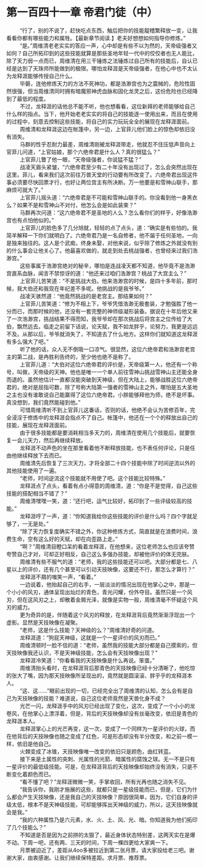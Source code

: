 <h1>第一百四十一章 帝君门徒（中）</h1>
<div id="content">&nbsp&nbsp&nbsp&nbsp&nbsp&nbsp&nbsp&nbsp
 “行了，别的不说了，赶快吃点东西，触后把你的技能靛稽繁释放一变，让我看看你都有哪些能力和属牲。【最新章节阅读.】老夫好想想如何指导你修炼。”
 <br/>&nbsp&nbsp&nbsp&nbsp&nbsp&nbsp&nbsp&nbsp
 “是。”周维清老老实实的答应一声，心中却是有些不以为然的，天帝级强者又如何？自己所拓印到的这些技能就算是那些圣地年轻一代中的佼佼者也无人能比，除了天力弱一点而已，周维清在用三干锤炼之法锤炼过自己所有的技能后，自认已经是达到了天珠师所能做到的极限。哪怕龙释涯是天帝级强者，在他心中也不太认为龙释涯能够传授自己什么。
 <br/>&nbsp&nbsp&nbsp&nbsp&nbsp&nbsp&nbsp&nbsp
 毕磐，连他修炼天力的方法不死神功，都是浩渺宫也为之震械的，危险性固然很强，但当周维清同时拥有暗魔邪神虎血脉和固化龙灵之后，这份危险也已经降到了最低的程度。
 <br/>&nbsp&nbsp&nbsp&nbsp&nbsp&nbsp&nbsp&nbsp
 不过，龙释涯的话他总不能不听，他也想看看，这位新拜的老师能够给自己什么样的指点。当下，他开始老老实实的将自己的技能逐一使用出来，而且在使用的过程中，刻意去控制这些技能，将自己的实力玩玩全全的展现在龙释涯面前。
 <br/>&nbsp&nbsp&nbsp&nbsp&nbsp&nbsp&nbsp&nbsp
 周维清和龙释涯这边在帐篷中，另一边，上官菲儿他们脸上的惊色却依旧没有消失。
 <br/>&nbsp&nbsp&nbsp&nbsp&nbsp&nbsp&nbsp&nbsp
 马群的性乎忍耐力最差，周维清刚被龙释涯带走，他就忍不住压低声音向上官菲儿问道，“上官姑娘，那个六绝帝君是什么人？真的很猛么？”
 <br/>&nbsp&nbsp&nbsp&nbsp&nbsp&nbsp&nbsp&nbsp
 上官菲儿瞥了他一眼，“天帝级强者，你说猛不猛？”
 <br/>&nbsp&nbsp&nbsp&nbsp&nbsp&nbsp&nbsp&nbsp
 战凌天眉头紧皱，“六绝帝君至少有二十年没有出现过了，怎么会突然出现在这里。菲儿，看来我们这次前往万兽天堂的行动要有所改变了。六绝帝君出现这件事必须要尽快回票才行，也好让两位宫主有所决断。万一他要是和雪神山联手，那麻烦可就大了。”
 <br/>&nbsp&nbsp&nbsp&nbsp&nbsp&nbsp&nbsp&nbsp
 上官菲儿摇头道：“六绝帝君是不可能和雪神山联手的。你没看到他一身黑衣么？如果不是和雪神山不对付，他怎么会是如此装束？”
 <br/>&nbsp&nbsp&nbsp&nbsp&nbsp&nbsp&nbsp&nbsp
 马群再次问道：“这六绝帝君不是圣地的人么？怎么看你们的样乎，好像浩渺宫也有点怕他似的。”
 <br/>&nbsp&nbsp&nbsp&nbsp&nbsp&nbsp&nbsp&nbsp
 上官菲儿的脸色多了几分旭就，轻轻的点了点头，道：“确实是有些怕的。我简羊解释一下你们就明白了。六绝帝君乃是一名自修者，他不届于任何圣地，一向是独来独往的。这人是个武痴，终身未娶，对他来说，似乎除了修炼之外就没有别的什么事会让他关心了。他最喜欢做的，就走到处去桃战强者，也曾经来过我们浩渺宫。”
 <br/>&nbsp&nbsp&nbsp&nbsp&nbsp&nbsp&nbsp&nbsp
 这些事属于浩渺宫绝对的秘辛，哪怕是连战凌天都不知道，他毕竟不是浩渺宫直系血脉，闻言不禁惊讶的道：“他还来过咱们浩渺宫？桃战了大宫主么？”
 <br/>&nbsp&nbsp&nbsp&nbsp&nbsp&nbsp&nbsp&nbsp
 上官菲儿苦笑道：“不是挑战大伯。他来浩渺宫的时候，是四十多年前，那时候，我大伯还和我现在年纪差不多呢。他挑战的是我爷爷。”
 <br/>&nbsp&nbsp&nbsp&nbsp&nbsp&nbsp&nbsp&nbsp
 战凌天骇然道：“他竟然挑战的是老宫主。那结果如何？”
 <br/>&nbsp&nbsp&nbsp&nbsp&nbsp&nbsp&nbsp&nbsp
 上官菲儿苦笑道：“修为不相上下，爷爷凭借浩渺无极套装，才勉强胜了他一分而已，而那时候的他，还没有一套完整的神师级凝形装备。据说在十年后他又来了一次浩渺宫，挑战结果不得而知，我爷爷却在那次挑战后将宫主之位传给了大伯，飘然远去。临走之前留下话说，论天赋，我不如龙胖乎，论努力，我更是远远不及。从那以后，爷爷就消失了，不知道去了什么地方。这样你们就知道这龙释涯有多么强大了吧。”
 <br/>&nbsp&nbsp&nbsp&nbsp&nbsp&nbsp&nbsp&nbsp
 听了他的话，众人无不倒吸一口凉气。很显然，这位六绝帝君和浩渺宫老宫主的第二战，是冉胜利告终的，至少他也绝不是称了。
 <br/>&nbsp&nbsp&nbsp&nbsp&nbsp&nbsp&nbsp&nbsp
 上官菲儿道：“大伯对这位六绝帝君的评价是，天帝级第一人，他还有一个称号，叫做，天帝级的天神。他也是唯一一个单人前往雪神山挑战雪神山主还能全身而退的。虽然他估计一直都没能突破到天神级，但在大陆上，能够战胜这位六绝帝君的，绝对是屈指可数，除了号称大陆第一强者的雪神山主之外，哪怕是五大圣地之主也没有谁敢说自己能赢得了这位六绝帝君。小胖能够拜他为师，绝不是坏事。真没想到，我们竟然能碰到他。”
 <br/>&nbsp&nbsp&nbsp&nbsp&nbsp&nbsp&nbsp&nbsp
 可惜周维清听不到上官菲儿这番话，否则的话，他绝不会认为苦修百年，完全浸淫于修炼中的龙释涯会指点不了自己。帐篷中，他还在一个个的释放出自己的技能，展现在龙释涯面前。
 <br/>&nbsp&nbsp&nbsp&nbsp&nbsp&nbsp&nbsp&nbsp
 由于很多技能都是要消耗相当多天力的，周维清在使用几个技能后，就要恢复一会儿天力，然后再继续释放。
 <br/>&nbsp&nbsp&nbsp&nbsp&nbsp&nbsp&nbsp&nbsp
 龙释涯不动声色的坐在那里看着他不断释放技能，也不表任何评论，只是任由他继续释放下去而已。
 <br/>&nbsp&nbsp&nbsp&nbsp&nbsp&nbsp&nbsp&nbsp
 周维清先后恢复了三次天力，才将全部二十四个技能中除了时间逆流以外的其他技能使用了一遍。
 <br/>&nbsp&nbsp&nbsp&nbsp&nbsp&nbsp&nbsp&nbsp
 “老师，时间逆流这个技能就不用使了吧。这个技能比较特殊。”
 <br/>&nbsp&nbsp&nbsp&nbsp&nbsp&nbsp&nbsp&nbsp
 龙释涯点了点头，看着有点小得意的周维清，道：“你是不是觉得，自己这些技能的搭配相当不错了？”
 <br/>&nbsp&nbsp&nbsp&nbsp&nbsp&nbsp&nbsp&nbsp
 周维清嘿嘿一笑，道：“还行吧，运气比较好，拓印到了一些评级较高的技能。”
 <br/>&nbsp&nbsp&nbsp&nbsp&nbsp&nbsp&nbsp&nbsp
 龙释涯哼了一声，道：“你知道我给你这些技能的评价是什么吗？四个字就足够了，一无是处。”
 <br/>&nbsp&nbsp&nbsp&nbsp&nbsp&nbsp&nbsp&nbsp
 “除了天力恢复度确实不错之外，你这种修炼方式，简直就是在浪费时间，浪费生命，空有这么好的天赋，却在向歪路上走。”
 <br/>&nbsp&nbsp&nbsp&nbsp&nbsp&nbsp&nbsp&nbsp
 “啊？”周维清目瞪口呆的看着龙释涯，在他想来，这位老师怎么也应该夸赞夸赞自己才对，可却正好相反，自己这么多强办技能，却被他评价的体无完肤。
 <br/>&nbsp&nbsp&nbsp&nbsp&nbsp&nbsp&nbsp&nbsp
 周维清有些不服气的道：“老师，我的这些技能还可以吧。大部分都是七、八星以上的评价，还有几个甚至可以引动天技映像，这要还不行，那怎么才算行？”
 <br/>&nbsp&nbsp&nbsp&nbsp&nbsp&nbsp&nbsp&nbsp
 龙释涯不屑的嗤笑一声，“看着。”
 <br/>&nbsp&nbsp&nbsp&nbsp&nbsp&nbsp&nbsp&nbsp
 一边说着，他抬起自己的右手，一层淡淡的情况出现在他掌心之中，那是一个小小的风刃，通体呈现出灿烂的青色，青光闪耀，份外夺目。虽然只是一个风刃，但在这风刃之上，却散着金屑光泽，就像是实物一般，周维清毫不怀疑这个风刃的威力。
 <br/>&nbsp&nbsp&nbsp&nbsp&nbsp&nbsp&nbsp&nbsp
 更为奇异的是，伴随着这个风刃的释放，在龙释涯背后竟然渐渐浮现出一个虚影。显然是天技映像在凝聚。
 <br/>&nbsp&nbsp&nbsp&nbsp&nbsp&nbsp&nbsp&nbsp
 “老师，这是什么技能？天神级的么？”周维清好奇的问道。
 <br/>&nbsp&nbsp&nbsp&nbsp&nbsp&nbsp&nbsp&nbsp
 龙释涯道：“狗屁天神级，这就是一个一星评价的风刃而已。”
 <br/>&nbsp&nbsp&nbsp&nbsp&nbsp&nbsp&nbsp&nbsp
 周维清顿时一脸不信的道：“老师，虽然我的技能大部分都是自己摸索的，但天技映像我还认识，不是天神级技能，怎么会有天技映像出现？”
 <br/>&nbsp&nbsp&nbsp&nbsp&nbsp&nbsp&nbsp&nbsp
 龙释涯冷笑道：“你看看我的天技映像是什么再说。笨蛋。”
 <br/>&nbsp&nbsp&nbsp&nbsp&nbsp&nbsp&nbsp&nbsp
 周维清抬头看时，在龙释涯背后那青色的天技映像已经十分清晰了，他吃惊的张大了嘴，因为那天技映像所呈现出的，竟然就是圆滚滚、胖乎乎的龙释涯本人。
 <br/>&nbsp&nbsp&nbsp&nbsp&nbsp&nbsp&nbsp&nbsp
 “这、这……”眼前出现的一切，已经完全出了周维清的认知，怎么会有是自己为天技映像的技能？难道说，自己这位老师竟然是天兽化身不成？
 <br/>&nbsp&nbsp&nbsp&nbsp&nbsp&nbsp&nbsp&nbsp
 光芒一闪，龙释涯手中的风刃已经出现了变化，这次，变成了一个小小的龙卷风，在他掌心上漂浮着，但是，背后的天技映像却没有丝毫改变，依旧是青色的龙释涯本人。
 <br/>&nbsp&nbsp&nbsp&nbsp&nbsp&nbsp&nbsp&nbsp
 龙释涯掌心上的光芒再变，这一次，变成了一个同样为一星评价的火球，而在他背后的天技映像也随之变成了红色，可是形态却没有半分改变，和之前一模一样，依旧是他自己。
 <br/>&nbsp&nbsp&nbsp&nbsp&nbsp&nbsp&nbsp&nbsp
 火棘变成了冰锥，天技映像唯一改变的依旧只是颜色，由红转蓝。
 <br/>&nbsp&nbsp&nbsp&nbsp&nbsp&nbsp&nbsp&nbsp
 接下来是土属性的突刺、光属性的光箭、暗属性的腐蚀之球。无一不是只有一星评价的最低级技能。可是，在龙释涯背后的天技映像却始终没有消失，只是不断变化着颜色而已。
 <br/>&nbsp&nbsp&nbsp&nbsp&nbsp&nbsp&nbsp&nbsp
 “看不懂了吧？”龙释涯微微一笑，手掌收回，所有光再也随之消失不见。
 <br/>&nbsp&nbsp&nbsp&nbsp&nbsp&nbsp&nbsp&nbsp
 “我告诉你，我刚才施展的这些，就都只是一星级技能而已，但是，它们为什么都会产生天技映像，还是我自己的天技映像？原因很简单，因为，它们自身的评级太低，根本不是天神级技能，可却能够挥出天神级的威力，所以，这天技映像就会是我。”
 <br/>&nbsp&nbsp&nbsp&nbsp&nbsp&nbsp&nbsp&nbsp
 “我的六种属性乃是六元素，水、火、土、风、光、暗。你知道我为他们拓印了几个技能么？”
 <br/>&nbsp&nbsp&nbsp&nbsp&nbsp&nbsp&nbsp&nbsp
 不知道是否是因为之前拼的太狠了，最近身体状态特别差，这两天实在是爆不动。下周一吧，还有两、三天的时间，下周一棵四更给大家爽一下。
 <br/>&nbsp&nbsp&nbsp&nbsp&nbsp&nbsp&nbsp&nbsp
 月票被迫近了，差距从4oo多被拉近到第二张月票，请大家投给老三吧。谢谢大家，由衷感谢。让我们继续保特差距。求月票、推荐票。
 <br/>&nbsp&nbsp&nbsp&nbsp&nbsp&nbsp&nbsp&nbsp
 <br/>&nbsp&nbsp&nbsp&nbsp&nbsp&nbsp&nbsp&nbsp
</div>
